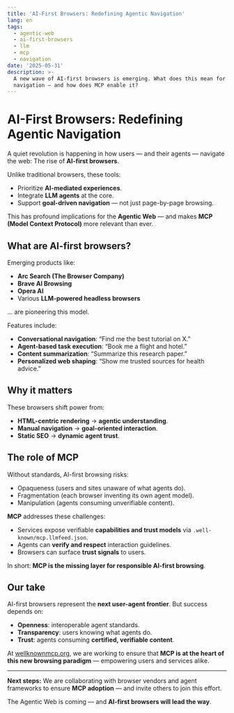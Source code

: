```yaml
---
title: 'AI-First Browsers: Redefining Agentic Navigation'
lang: en
tags:
  - agentic-web
  - ai-first-browsers
  - llm
  - mcp
  - navigation
date: '2025-05-31'
description: >-
  A new wave of AI-first browsers is emerging. What does this mean for web
  navigation — and how does MCP enable it?
---
```


# AI-First Browsers: Redefining Agentic Navigation

A quiet revolution is happening in how users — and their agents — navigate the web:
The rise of **AI-first browsers**.

Unlike traditional browsers, these tools:
- Prioritize **AI-mediated experiences**.
- Integrate **LLM agents** at the core.
- Support **goal-driven navigation** — not just page-by-page browsing.

This has profound implications for the **Agentic Web** — and makes **MCP (Model Context Protocol)** more relevant than ever.

## What are AI-first browsers?

Emerging products like:
- **Arc Search (The Browser Company)**
- **Brave AI Browsing**
- **Opera AI**
- Various **LLM-powered headless browsers**

… are pioneering this model.

Features include:
- **Conversational navigation**: “Find me the best tutorial on X.”
- **Agent-based task execution**: “Book me a flight and hotel.”
- **Content summarization**: “Summarize this research paper.”
- **Personalized web shaping**: “Show me trusted sources for health advice.”

## Why it matters

These browsers shift power from:
- **HTML-centric rendering** → **agentic understanding**.
- **Manual navigation** → **goal-oriented interaction**.
- **Static SEO** → **dynamic agent trust**.

## The role of MCP

Without standards, AI-first browsing risks:
- Opaqueness (users and sites unaware of what agents do).
- Fragmentation (each browser inventing its own agent model).
- Manipulation (agents consuming unverifiable content).

**MCP** addresses these challenges:
- Services expose verifiable **capabilities and trust models** via `.well-known/mcp.llmfeed.json`.
- Agents can **verify and respect** interaction guidelines.
- Browsers can surface **trust signals** to users.

In short: **MCP is the missing layer for responsible AI-first browsing**.

## Our take

AI-first browsers represent the **next user-agent frontier**.
But success depends on:
- **Openness**: interoperable agent standards.
- **Transparency**: users knowing what agents do.
- **Trust**: agents consuming **certified, verifiable content**.

At [wellknownmcp.org](https://wellknownmcp.org), we are working to ensure that **MCP is at the heart of this new browsing paradigm** — empowering users and services alike.

---

**Next steps:** We are collaborating with browser vendors and agent frameworks to ensure **MCP adoption** — and invite others to join this effort.

The Agentic Web is coming — and **AI-first browsers will lead the way**.
